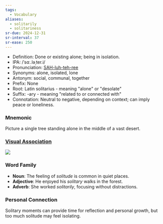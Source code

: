 ```yaml
---
tags:
  - Vocabulary
aliases:
  - solitarily
  - solitariness
sr-due: 2024-12-31
sr-interval: 37
sr-ease: 250
---
```


- Definition: Done or existing alone; being in isolation.
- IPA: /ˈsɑː.ləˌter.i/
- Pronunciation: [SAH-luh-teh-ree](https://www.google.com/search?q=how+to+pronounce+solitary)
- Synonyms: alone, isolated, lone
- Antonym: social, communal, together
- Prefix: None
- Root: Latin solitarius - meaning "alone" or "desolate"
- Suffix: -ary - meaning "related to or connected with"
- Connotation: Neutral to negative, depending on context; can imply peace or loneliness.

### Mnemonic

Picture a single tree standing alone in the middle of a vast desert.

### [Visual Association](https://www.google.com/search?tbm=isch&q=solitary)

![](https://i0.wp.com/leaglesamiksha.com/wp-content/uploads/2022/08/0224_solitary-1000x750-1.jpg?fit=800%2C600&ssl=1)

### Word Family

- **Noun**: The feeling of *solitude* is common in quiet places.
- **Adjective**: He enjoyed his *solitary* walks in the forest.
- **Adverb**: She worked *solitarily*, focusing without distractions.

### Personal Connection

Solitary moments can provide time for reflection and personal growth, but too much solitude may feel isolating.
